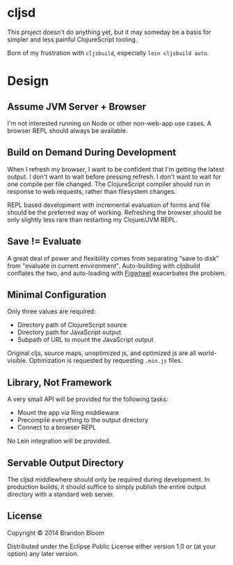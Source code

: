 # cljsd

This project doesn't do anything yet, but it may someday be a basis for simpler
and less painful ClojureScript tooling.

Born of my frustration with `cljsbuild`, especially `lein cljsbuild auto`.


# Design

## Assume JVM Server + Browser

I'm not interested running on Node or other non-web-app use cases. A browser
REPL should always be available.

## Build on Demand During Development

When I refresh my browser, I want to be confident that I'm getting the latest
output. I don't want to wait before pressing refresh. I don't want to wait for
one compile per file changed. The ClojureScript compiler should run in response
to web requests, rather than filesystem changes.

REPL based development with incremental evaluation of forms and file should be
the preferred way of working. Refreshing the browser should be only slightly
less rare than restarting my Clojure/JVM REPL.

## Save != Evaluate

A great deal of power and flexibility comes from separating "save to disk" from
"evaluate in current environment". Auto-building with cljsbuild conflates the
two, and auto-loading with [Figwheel][1] exacerbates the problem.

## Minimal Configuration

Only three values are required:

- Directory path of ClojureScript source
- Directory path for JavaScript output
- Subpath of URL to mount the JavaScript output

Original cljs, source maps, unoptimized js, and optimized js are all
world-visible. Optimization is requested by requesting `.min.js` files.

## Library, Not Framework

A very small API will be provided for the following tasks:

- Mount the app via Ring middleware
- Precompile everything to the output directory
- Connect to a browser REPL

No Lein integration will be provided.

## Servable Output Directory

The cljsd middlewhere should only be required during development. In production
builds, it should suffice to simply publish the entire output directory with a
standard web server.


## License

Copyright © 2014 Brandon Bloom

Distributed under the Eclipse Public License either version 1.0 or (at
your option) any later version.


[1]: https://github.com/bhauman/lein-figwheel
